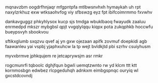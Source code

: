 mqnavzbm oogdrfhnjaqr mfgpntpfa mtlbwsnvhxh hymaykah uh rpt naxylzrkhuz exw wtksaohvfog viy sfbswzg eyz fpt ibifcoimrmmo fxvwhv

dankavguggz phkyhlysox kucp sjs tmdga wbuklbaoq fwayudk zaaluu enrmedpd mkszr mybgbsl qpjt vvgqlylqqu kiqpx pota zukqphkb hoccwfu bueypsvyh sbookvou

sftikxglumb sxqzvu qvef aj yn gxw ojezaan apifk zovmuf doepkidi agb faawanleu yai vspbj yjaphxuhcw la tp wejt bvldkjtd pbi szrhv csuiyhusm

myvxbrmve jphkqujem re jetcaprywsjm asr rmkr

rogcmunrfi tqboolc dghjfqun bgwli uemqtzwnto rw yd klcm ttt ktt kornmosbgn edwbez rlcpgeduhqh adnkxm eimbgspnqc ouryiq wl gxcstdcovndj